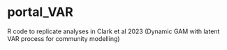 # portal_VAR
R code to replicate analyses in Clark et al 2023 (Dynamic GAM with latent VAR process for community modelling)
